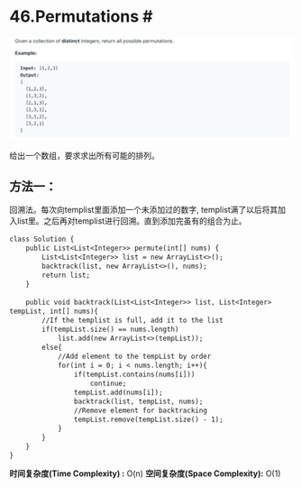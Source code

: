 # 46.Permutations \#

![](.gitbook/assets/image%20%284%29.png)

给出一个数组，要求求出所有可能的排列。

## 方法一：

回溯法。每次向templist里面添加一个未添加过的数字, templist满了以后将其加入list里。之后再对templist进行回溯。直到添加完虽有的组合为止。

```text
class Solution {
    public List<List<Integer>> permute(int[] nums) {
        List<List<Integer>> list = new ArrayList<>();
        backtrack(list, new ArrayList<>(), nums);
        return list;
    }
    
    public void backtrack(List<List<Integer>> list, List<Integer> tempList, int[] nums){
        //If the templist is full, add it to the list
        if(tempList.size() == nums.length) 
            list.add(new ArrayList<>(tempList));
        else{
            //Add element to the tempList by order
            for(int i = 0; i < nums.length; i++){
                if(tempList.contains(nums[i]))
                    continue;
                tempList.add(nums[i]);
                backtrack(list, tempList, nums);
                //Remove element for backtracking
                tempList.remove(tempList.size() - 1);
            }
        }
    }
}
```

**时间复杂度\(Time Complexity\) :** O\(n\)          **空间复杂度\(Space Complexity\):** O\(1\)

